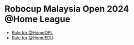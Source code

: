 # Robocup Malaysia Open 2024 @Home League

- [Rule for @HomeOPL ](./rules/at-home-robocup-my-2024.pdf)
- [Rule for @HomeEDU ](./rules/at-home-edu-robocup-my-2024.pdf)